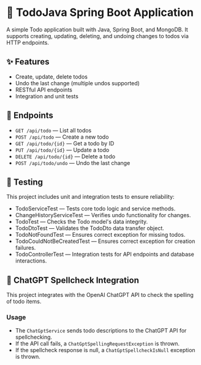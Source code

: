# 📝 TodoJava Spring Boot Application

A simple Todo application built with Java, Spring Boot, and MongoDB.
It supports creating, updating, deleting, and undoing changes to todos via HTTP endpoints.

## ✨ Features

- Create, update, delete todos
- Undo the last change (multiple undos supported)
- RESTful API endpoints
- Integration and unit tests

## 🔗 Endpoints

- `GET /api/todo` — List all todos
- `POST /api/todo` — Create a new todo
- `GET /api/todo/{id}` — Get a todo by ID
- `PUT /api/todo/{id}` — Update a todo
- `DELETE /api/todo/{id}` — Delete a todo
- `POST /api/todo/undo` — Undo the last change

## 🧪 Testing

This project includes unit and integration tests to ensure reliability:

- TodoServiceTest — Tests core todo logic and service methods.
- ChangeHistoryServiceTest — Verifies undo functionality for changes.
- TodoTest — Checks the Todo model's data integrity.
- TodoDtoTest — Validates the TodoDto data transfer object.
- TodoNotFoundTest — Ensures correct exception for missing todos.
- TodoCouldNotBeCreatedTest — Ensures correct exception for creation failures.
- TodoControllerTest — Integration tests for API endpoints and database interactions.

##  🤖 ChatGPT Spellcheck Integration

This project integrates with the OpenAI ChatGPT API to check the spelling of todo items.

### Usage

- The `ChatGptService` sends todo descriptions to the ChatGPT API for spellchecking.
- If the API call fails, a `ChatGptSpellingRequestException` is thrown.
- If the spellcheck response is null, a `ChatGptSpellcheckIsNull` exception is thrown.